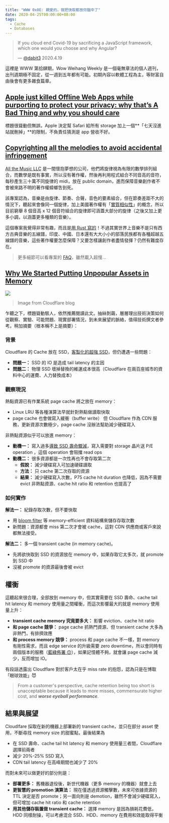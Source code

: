 ```yaml
---
title: "WWW 0x0E: 親愛的，我把快取都放你腦中了"
date: 2020-04-25T00:00:00+08:00
tags:
  - Cache
  - Databases
---
```


> If you cloud end Covid-19 by sacrificing a JavaScript framework, which one would you choose and why Angular?
>
> — [@dabit3](https://twitter.com/dabit3/status/1251597948472999936?s=20) 2020.4.19

這裡是 WWW 第拾肆期，Wow Weihang Weekly 是一個毫無章法的個人週刊，出刊週期極不固定，從一週到五年都有可能。初期內容以軟體工程為主，等財富自由後會有更多雜食篇章。

## [Apple just killed Offline Web Apps while purporting to protect your privacy: why that’s A Bad Thing and why you should care](https://ar.al/2020/03/25/apple-just-killed-offline-web-apps-while-purporting-to-protect-your-privacy-why-thats-a-bad-thing-and-why-you-should-care/)

標題很聳動但無誤，Apple 決定幫 Safari 給所有 storage 加上一個**「七天沒進站就刪掉」**的限制，不負責任猜測是 app 營收不好。

## [Copyrighting all the melodies to avoid accidental infringement ](https://youtu.be/sJtm0MoOgiU)

[All the Music LLC](http://allthemusic.info) 是一間懷抱夢想的公司，他們將旋律視為有限的數學排列組合，而數學是既有事實，所以沒有著作權，然後再利用程式組合不同音高的音符，每秒產生三十萬不同旋律的 midi，放在 public domain，進而保障音樂創作者不會被來路不明的著作權蟑螂吿到死。

該專案認為，音樂是由旋律、節奏、合聲，音色的要素組合，但在節奏差距不大的情況下，聽起來會像同一個旋律，加上美國著作權有「[實質相似性](https://en.wikipedia.org/wiki/Substantial_similarity#Substantial_similarity_in_copyright_infringement)」的概念，所以目前窮舉 8 個音高 x 12 個音符組合的旋律即可涵蓋大部分的旋律（之後又加上更多小調，以涵蓋更多種類的音樂）。

這個專案我覺得非常有趣，而且是[用 Rust 寫的](https://github.com/allthemusicllc)！不過其實世界上音樂不是只有西方古典音樂的五線譜，印度、中國、日本還有大大小小的部落民族都有各種超越五線譜的音樂，這些著作權要怎麼保障？又要怎樣讓創作者盡情發揮？仍然有難度存在。

> 更多細節可以看專案的 [FAQ](http://allthemusic.info/faqs/)，雖然載入超慢...

## [Why We Started Putting Unpopular Assets in Memory](https://blog.cloudflare.com/why-we-started-putting-unpopular-assets-in-memory/)

![](https://blog-cloudflare-com-assets.storage.googleapis.com/2020/03/pasted-image-0--4--1.png)

> Image from Cloudflare blog

乍聽之下，標題聳動駭人，依然推薦閱讀此文。抽絲剝繭，層層理出技術決策如何從觀察、實驗、可能問題、現實部署情況，到未來展望的脈絡，值得技術撰文者參考。稍加摘要（根本稱不上是摘要）：

### 背景

Cloudflare 的 Cache 放在 SSD，[客製化的超強 SSD](https://blog.cloudflare.com/cloudflares-gen-x-servers-for-an-accelerated-future/)，但仍遭遇一些問題：

- **問題一：** SSD 的 IO 是造成 tail latency 的主因
- **問題二：** 物理 SSD 壞掉替換的維運成本很高（Cloudflare 在兩百座城市的資料中心的運費、人力替換成本）

### 觀察現況

熱點資源已有作業系統 page cache 將之放在 memory：

- Linux LRU 等各種演算法早就針對熱點做讀取快取
- page cache 也會做寫入緩衝（buffer write） 但 Cloudflare 作為 CDN 服務，更新資源次數極少，page cache 沒辦法幫助減少硬碟寫入

非熱點資源似乎可以放進 memory：

- **動機一：** 寫入過多[導致 SSD 壽命驟減](https://www.usenix.org/conference/fast12/reducing-ssd-read-latency-nand-flash-program-and-erase-suspension)，寫入需要對 storage 晶片送 P/E operation ，這個 operation 會阻擋 read ops 
- **動機二：** 很多資源都是一次性再也不會存取第二次
  - **假說：** 減少硬碟寫入可加速硬碟讀取
  - **方法：** 只 cache 第二次存取的資源
  - **結果：** 減少硬碟寫入次數，P75 cache hit duration 也降低，因為不需要 evict 非熱點資源、cache hit ratio 和 retention 也提高了

### 如何實作

**解法一：** 紀錄存取次數，但不要快取

- 用 [bloom filter](https://en.wikipedia.org/wiki/Bloom_filter) 等 memory-efficient 資料結構來儲存存取次數
- 新問題：資源都會 miss 第二次才會被 cache，這對 CDN 供應商或客戶來說都無法接受。

**解法二：** 多一個 transient cache (in memory cache)。

- 先將欲快取到 SSD 的資源放在 memory 中，如果存取它太多次，就 promote 到 SSD 中
- 沒被 promote 的資源最後會被 evict

## 權衡

這聽起來很合理，全部放到 memory 中，但其實需要在 SSD 壽命、cache tail hit latency 和 memory 使用量之間權衡，而這次影響最大的就是 memory 使用量上升：

- **transient cache memory 究竟要多大：** 影響 eviction、cache hit ratio
- **和 page cache 競爭：** page cache 抓熱門資源、但 transient cache 大多為非熱門，有排擠效應
- **和 process memory 競爭：** process 和 page cache 不一樣，對 memory 有剛性需求，而且 edge service 的升級需要 zero downtime，所以會同時有兩個版本的服務（[藍綠佈署 🙃](https://tech.hahow.in/淺談-hahow-藍綠部署-1c99d42336a9)），如果記憶體不夠，就會讓 page cache 減少，反而增加 IO。

有段話透露出 Cloudflare 對於客戶太在乎 miss rate 的抱怨，認為只是在博取「眼球效能」😈

> From a customer's perspective, cache retention being too short is unacceptable because it leads to more misses, commensurate higher cost, and **_worse eyeball performance_**.

## 結果與展望

Cloudlfare 採取在新的機器上部署新的 transient cache，並只在部分 asset 使用，不斷尋找 memory size 的甜蜜點，最後結果為

- 在 SSD 壽命、cache tail hit latency 和 memory 使用量三者間，Cloudflare 選擇前兩者
- 減少 20%-25% SSD 寫入
- CDN tail latency 在高峰期間也減少了 20%

而對未來可以做更好的部分則是：

- **部署更多：** 舊機器退役後，新世代機器（更多 memory 的機器）就會上去
- **更智慧的 promotion 演算法：** 現在僅透過資源觸擊數，未來可依據資源的 TTL 決定是否 promote；另一面向則是 demotion，雖然不會減少硬碟寫入，但可增加 cache hit ratio 和 cache retention
- **用其他儲存裝置做 transient cache：** 選擇 memory 是因為損耗花費低，HDD 同樣耐操，可以考慮混合 SSD、HDD、memory 在費用和效能取得平衡


